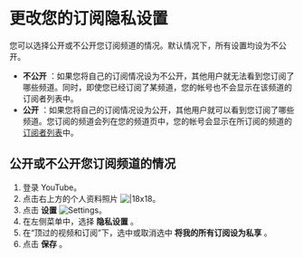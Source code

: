 # 更改您的订阅隐私设置

您可以选择公开或不公开您订阅频道的情况。默认情况下，所有设置均设为不公开。

* **不公开** ：如果您将自己的订阅情况设为不公开，其他用户就无法看到您订阅了哪些频道。同时，即使您已经订阅了某频道，您的帐号也不会显示在该频道的订阅者列表中。
* **公开** ：如果您将自己的订阅情况设为公开，其他用户就可以看到您订阅了哪些频道。您订阅的频道会列在您的频道页中，您的帐号会显示在所订阅的频道的[订阅者列表](https://support.google.com/youtube/answer/7280745)中。

## 公开或不公开您订阅频道的情况

1. 登录 YouTube。
2. 点击右上方的个人资料照片 ![|18x18](https://lh3.googleusercontent.com/NB5qyD2bwPLSxRz3L4RkFWHtTntWnKPJ5-jUmi5tToCc3-230ToGVw1WbpGWolgh2eT4=w18-h18)。
3. 点击 **设置**  ![Settings](https://storage.googleapis.com/support-kms-prod/C5638FCBF16FF1DB7E20FAE5649949FF4FEF "Settings")。
4. 在左侧菜单中，选择 **隐私设置** 。
5. 在“顶过的视频和订阅”下，选中或取消选中 **将我的所有订阅设为私享** 。
6. 点击 **保存** 。